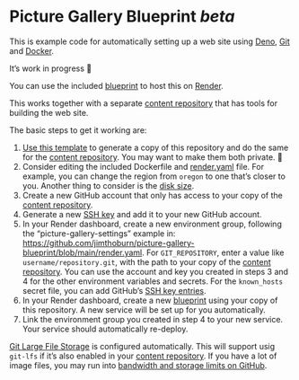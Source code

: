 # Picture Gallery Blueprint _beta_

This is example code for automatically setting up a web site using [Deno](https://deno.land), [Git](https://git-scm.com) and [Docker](https://www.docker.com).

It’s work in progress 🚧

You can use the included [blueprint](https://render.com/docs/infrastructure-as-code) to host this on [Render](https://render.com/).

This works together with a separate [content repository](https://github.com/jimthoburn/picture-gallery) that has tools for building the web site.

The basic steps to get it working are:

1. [Use this template](https://github.com/jimthoburn/picture-gallery-blueprint/generate) to generate a copy of this repository and do the same for the [content repository](https://github.com/jimthoburn/picture-gallery). You may want to make them both private. 🔐
2. Consider editing the included Dockerfile and [render.yaml](render.yaml) file. For example, you can change the region from `oregon` to one that’s closer to you. Another thing to consider is the [disk size](https://render.com/docs/disks).
3. Create a new GitHub account that only has access to your copy of the [content repository](https://github.com/jimthoburn/picture-gallery).
4. Generate a new [SSH key](https://docs.github.com/en/authentication/connecting-to-github-with-ssh) and add it to your new GitHub account.
5. In your Render dashboard, create a new environment group, following the “picture-gallery-settings” example in: https://github.com/jimthoburn/picture-gallery-blueprint/blob/main/render.yaml. For `GIT_REPOSITORY`, enter a value like `username/repository.git`, with the path to your copy of the  [content repository](https://github.com/jimthoburn/picture-gallery). You can use the account and key you created in steps 3 and 4 for the other environment variables and secrets. For the `known_hosts` secret file, you can add GitHub’s [SSH key entries](https://docs.github.com/en/authentication/keeping-your-account-and-data-secure/githubs-ssh-key-fingerprints).
6. In your Render dashboard, create a new [blueprint](https://render.com/docs/infrastructure-as-code) using your copy of this repository. A new service will be set up for you automatically.
7. Link the environment group you created in step 4 to your new service. Your service should automatically re-deploy.

[Git Large File Storage](https://git-lfs.github.com/) is configured automatically. This will support usig `git-lfs` if it’s also enabled in your [content repository](https://github.com/jimthoburn/picture-gallery). If you have a lot of image files, you may run into [bandwidth and storage limits on GitHub](https://docs.github.com/en/repositories/working-with-files/managing-large-files/about-storage-and-bandwidth-usage).
